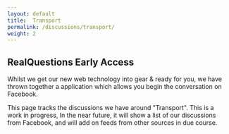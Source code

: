 ```yaml
---
layout: default
title:  Transport 
permalink: /discussions/transport/
weight: 2
---
```


<h2> RealQuestions Early Access</h2>
Whilst we get our new web technology into gear & ready for you, we have thrown together a application which allows you begin the conversation on Facebook.

This page tracks the discussions we have around "Transport". This is a work in progress, In the near future, it will show a list of our discussions from Facebook, and will add on feeds from other sources in due course.

<div class="col-md-6 col-sm-6 col-xs-12">
     <img class="img-responsive" src="{{ my_page.url | prepend: site.baseurl }}/assets/earlyaccess/transport.jpg" alt="" />
</div>
<div id="content">
</div>
<div id="contentactions">
</div>
